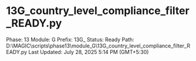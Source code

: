 # 13G_country_level_compliance_filter_READY.py

Phase: 13
Module: G
Prefix: 13G_
Status: Ready
Path: D:\MAGIC\scripts\phase13\module_G\13G_country_level_compliance_filter_READY.py
Last Updated: July 28, 2025 5:14 PM (GMT+5:30)